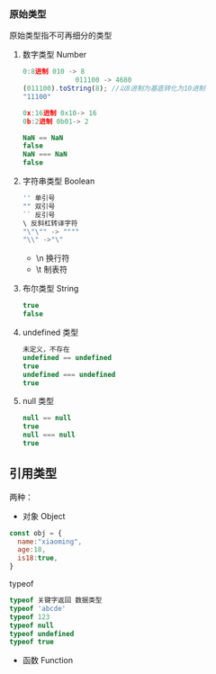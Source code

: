 

### 原始类型

原始类型指不可再细分的类型

1. 数字类型 Number

   ```js
   0:8进制 010 -> 8
   				011100 -> 4680
   (011100).toString(8); //以8进制为基底转化为10进制
   "11100"
   
   0x:16进制 0x10-> 16
   0b:2进制 0b01-> 2
   
   NaN == NaN
   false
   NaN === NaN
   false
   ```

2. 字符串类型  Boolean

   ```js
   '' 单引号
   "" 双引号
   `` 反引号
   \ 反斜杠转译字符
   "\"\"" -> """"
   "\\" ->"\"
   ```

   - \n 换行符
   - \t 制表符

3. 布尔类型 String

   ```js
   true
   false
   ```

4. undefined 类型

   ```js
   未定义，不存在
   undefined == undefined
   true
   undefined === undefined
   true
   ```

5. null 类型

   ```js
   null == null
   true
   null === null
   true
   ```

   

## 引用类型 

两种：

- 对象 Object

```js
const obj = {
  name:"xiaoming",
  age:18,
  is18:true,
}
```

typeof

```js
typeof 关键字返回 数据类型
typeof 'abcde'
typeof 123
typeof null
typeof undefined
typeof true
```

- 函数 Function